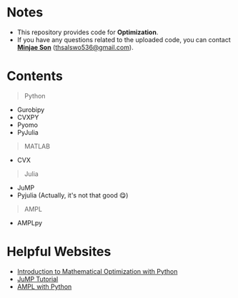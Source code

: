 # Notes
- This repository provides code for **Optimization**.
- If you have any questions related to the uploaded code, you can contact [**Minjae Son**](https://github.com/powerflow77) (thsalswo536@gmail.com).

# Contents
> Python
- Gurobipy
- CVXPY
- Pyomo
- PyJulia

> MATLAB
- CVX

> Julia
- JuMP
- Pyjulia (Actually, it's not that good 😋)

> AMPL
- AMPLpy


# Helpful Websites
- [Introduction to Mathematical Optimization with Python](https://indrag49.github.io/Numerical-Optimization/)<br>
- [JuMP Tutorial](https://jump.dev/JuMP.jl/stable/)
- [AMPL with Python](https://ampl.com/mo-book/index.html#)
